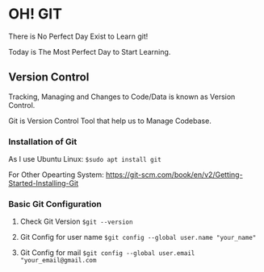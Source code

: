 # OH! GIT

There is No Perfect Day Exist to Learn git!

Today is The Most Perfect Day to Start Learning.

## Version Control

Tracking, Managing and Changes to Code/Data is known as Version Control.

Git is Version Control Tool that help us to Manage Codebase.

### Installation of Git

As I use Ubuntu Linux:
`$sudo apt install git`

For Other Opearting System: https://git-scm.com/book/en/v2/Getting-Started-Installing-Git

### Basic Git Configuration

1. Check Git Version
   `$git --version`

2. Git Config for user name
   `$git config --global user.name "your_name"`

3. Git Config for mail
   `$git config --global user.email "your_email@gmail.com`
